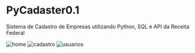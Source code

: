 # PyCadaster0.1
Sistema de Cadastro de Empresas utilizando Python, SQL e API da Receita Federal 

![home](https://github.com/user-attachments/assets/55ed2e86-8ef0-4acf-ba83-e2831e5f960d)
![cadastro ](https://github.com/user-attachments/assets/20a56b1e-d404-4e1d-9500-92988e717862)
![usuarios](https://github.com/user-attachments/assets/bd4ffdd0-83d0-4fe3-80a5-598fc9e57e8c)
